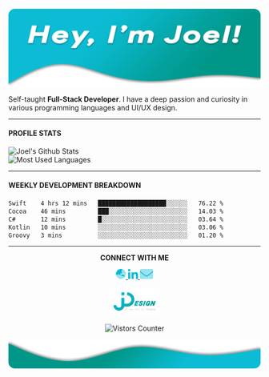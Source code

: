 [![JDesign](https://raw.githubusercontent.com/JDesignEra/JDesignEra/master/assets/headers/intro-header.png)](https://jdesignera.com)

Self-taught **Full-Stack Developer**. I have a deep passion and curiosity in various programming languages and UI/UX design.

*****

#### PROFILE STATS
<img width="467px" align="left" alt="Joel's Github Stats" title="Joel's Github Stats" src="https://github-readme-stats.vercel.app/api?username=JDesignEra&title_color=00bcd4&text_color=fff&icon_color=00bcd4&bg_color=202020&show_icons=true&hide_border=true&hide=stars&count_private=true&include_all_commits=true" />

<img width="367px" alt="Most Used Languages" title="Mose Used Languages" src="https://github-readme-stats.vercel.app/api/top-langs/?username=JDesignEra&title_color=00bcd4&text_color=fff&bg_color=202020&hide-border=true&layout=compact">

*****

#### WEEKLY DEVELOPMENT BREAKDOWN

<!--START_SECTION:waka-->
```text
Swift    4 hrs 12 mins   ███████████████████░░░░░░   76.22 % 
Cocoa    46 mins         ███░░░░░░░░░░░░░░░░░░░░░░   14.03 % 
C#       12 mins         █░░░░░░░░░░░░░░░░░░░░░░░░   03.64 % 
Kotlin   10 mins         ░░░░░░░░░░░░░░░░░░░░░░░░░   03.06 % 
Groovy   3 mins          ░░░░░░░░░░░░░░░░░░░░░░░░░   01.20 %
```
<!--END_SECTION:waka-->

*****

<p align="center">
  <b>CONNECT WITH ME</b>
  
  <p align="center">
    <a href="https://jdesignera.com">
      <img height="20px" alt="Website" src="https://raw.githubusercontent.com/JDesignEra/JDesignEra/master/assets/icons/globe-asia-duotone.svg" />
    </a>
    <a href="https://www.linkedin.com/in/jdesignera">
      <img height="20px" alt="LinkedIn" src="https://raw.githubusercontent.com/JDesignEra/JDesignEra/master/assets/icons/linkedin-in-brands.svg" />
    </a>
    <a href="mailto:joel@jdesignera.com">
      <img height="20px" alt="Email" src="https://raw.githubusercontent.com/JDesignEra/JDesignEra/master/assets/icons/envelope-duotone.svg" />
    </a>
  </p>
</p>


 <p align="center">
  <a href="https://jdesignera.com">
    <img width="100px" alt="JDesign" src="https://raw.githubusercontent.com/JDesignEra/JDesignEra/master/assets/logos/logo-full.png" />
  </a>
</p>

<p align="center">
  <img alt="Vistors Counter" src="https://visitor-badge.laobi.icu/badge?page_id=jdesignera.visitor-badge" />
</p>

![JDesign](https://raw.githubusercontent.com/JDesignEra/JDesignEra/master/assets/headers/bottom-wave.png)
